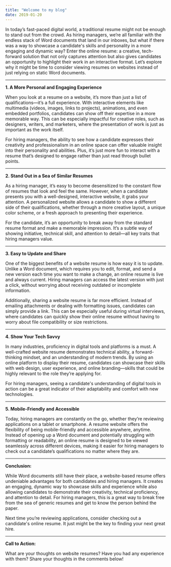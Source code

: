 ```yaml
---
title: "Welcome to my blog"
date: 2019-01-20
---
```


In today’s fast-paced digital world, a traditional resume might not be enough to stand out from the crowd. As hiring managers, we’re all familiar with the endless stack of Word documents that land in our inboxes, but what if there was a way to showcase a candidate's skills and personality in a more engaging and dynamic way? Enter the online resume: a creative, tech-forward solution that not only captures attention but also gives candidates an opportunity to highlight their work in an interactive format. Let’s explore why it might be time to consider viewing resumes on websites instead of just relying on static Word documents.

---

**1. A More Personal and Engaging Experience**

When you look at a resume on a website, it’s more than just a list of qualifications—it’s a full experience. With interactive elements like multimedia (videos, images, links to projects), animations, and even embedded portfolios, candidates can show off their expertise in a more memorable way. This can be especially impactful for creative roles, such as designers, writers, and marketers, where the presentation of work is just as important as the work itself.

For hiring managers, the ability to see how a candidate expresses their creativity and professionalism in an online space can offer valuable insight into their personality and abilities. Plus, it’s just more fun to interact with a resume that’s designed to engage rather than just read through bullet points.

---

**2. Stand Out in a Sea of Similar Resumes**

As a hiring manager, it’s easy to become desensitized to the constant flow of resumes that look and feel the same. However, when a candidate presents you with a well-designed, interactive website, it grabs your attention. A personalized website allows a candidate to show a different side of their qualifications, whether through a more creative layout, a unique color scheme, or a fresh approach to presenting their experience.

For the candidate, it’s an opportunity to break away from the standard resume format and make a memorable impression. It’s a subtle way of showing initiative, technical skill, and attention to detail—all key traits that hiring managers value.

---

**3. Easy to Update and Share**

One of the biggest benefits of a website resume is how easy it is to update. Unlike a Word document, which requires you to edit, format, and send a new version each time you want to make a change, an online resume is live and always current. Hiring managers can access the latest version with just a click, without worrying about receiving outdated or incomplete information. 

Additionally, sharing a website resume is far more efficient. Instead of emailing attachments or dealing with formatting issues, candidates can simply provide a link. This can be especially useful during virtual interviews, where candidates can quickly show their online resume without having to worry about file compatibility or size restrictions.

---

**4. Show Your Tech Savvy**

In many industries, proficiency in digital tools and platforms is a must. A well-crafted website resume demonstrates technical ability, a forward-thinking mindset, and an understanding of modern trends. By using an online platform to display their resume, candidates can showcase their skills with web design, user experience, and online branding—skills that could be highly relevant to the role they’re applying for.

For hiring managers, seeing a candidate's understanding of digital tools in action can be a great indicator of their adaptability and comfort with new technologies.

---

**5. Mobile-Friendly and Accessible**

Today, hiring managers are constantly on the go, whether they’re reviewing applications on a tablet or smartphone. A resume website offers the flexibility of being mobile-friendly and accessible anywhere, anytime. Instead of opening up a Word document and potentially struggling with formatting or readability, an online resume is designed to be viewed seamlessly across different devices, making it easier for hiring managers to check out a candidate’s qualifications no matter where they are.

---

**Conclusion:**

While Word documents still have their place, a website-based resume offers undeniable advantages for both candidates and hiring managers. It creates an engaging, dynamic way to showcase skills and experience while also allowing candidates to demonstrate their creativity, technical proficiency, and attention to detail. For hiring managers, this is a great way to break free from the sea of generic resumes and get to know the person behind the paper.

Next time you’re reviewing applications, consider checking out a candidate's online resume. It just might be the key to finding your next great hire.

---

**Call to Action:**

What are your thoughts on website resumes? Have you had any experience with them? Share your thoughts in the comments below!
